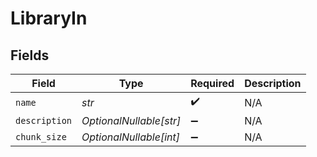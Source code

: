 # LibraryIn


## Fields

| Field                   | Type                    | Required                | Description             |
| ----------------------- | ----------------------- | ----------------------- | ----------------------- |
| `name`                  | *str*                   | :heavy_check_mark:      | N/A                     |
| `description`           | *OptionalNullable[str]* | :heavy_minus_sign:      | N/A                     |
| `chunk_size`            | *OptionalNullable[int]* | :heavy_minus_sign:      | N/A                     |
